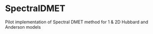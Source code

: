 SpectralDMET
============

Pilot implementation of Spectral DMET method for 1 &amp; 2D Hubbard and Anderson models
